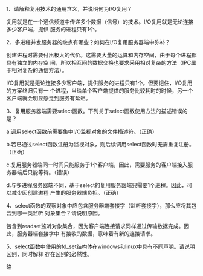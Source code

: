 1、请解释复用技术的通用含义，并说明何为I/O复用？

复用就是在一个通信频道中传递多个数据（信号）的技术。I/O复用就是无论连接多少客户端，提供
服务的进程只有1个。

2、多进程并发服务器的缺点有哪些？如何在I/O复用服务器端中弥补？

创建进程时需要付出极大的代价。这需要大量的运算和内存空间，由于每个进程都具有独立的内存空
间，所以相互间的数据交换也要求采用相对复杂的方法（IPC属于相对复杂的通信方法）。

I/O复用就是无论连接多少客户端，提供服务的进程只有1个。但要记住，I/O复用的方案终归只有一
个进程，当给单个客户端提供的服务比较耗时的时候，另一个客户端就会明显感觉到服务有延迟。

3、复用服务器端需要select函数。下列关于select函数使用方法的描述错误的是？

a.调用select函数前需要集中I/O监视对象的文件描述符。（正确）

b.若已通过select函数注册为监视对象，则后续调用select函数时无需重复注册。（正确）

c.复用服务器端同一时间只能服务于1个客户端，因此，需要服务的客户端接入服务器端后只能等待。（错误）

d.与多进程服务器端不同，基于select的复用服务器端只需要1个进程。因此，可以减少因创建进程
产生的服务器端负担。（正确）

4、select函数的观察对象中应包含服务器端套接字（监听套接字），那么应将其包含到哪一类监听
对象集合？请说明原因。

包含到readset监听对象集合，因为客户端连接请求同样通过传输数据完成。因此，服务器端套接字中
有接收的数据，意味着有新的连接请求。

5、select函数中使用的fd_set结构体在windows和linux中具有不同声明。请说明区别，同时解释
存在区别的必然性。

略